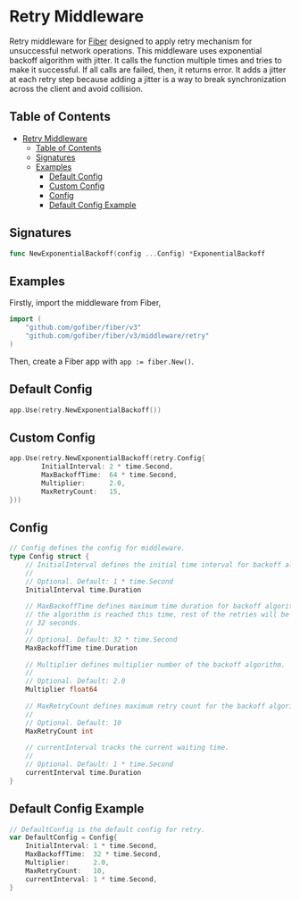 # Retry Middleware

Retry middleware for [Fiber](https://github.com/gofiber/fiber) designed to apply retry mechanism for unsuccessful network
operations. This middleware uses exponential backoff algorithm with jitter. It calls the function multiple times and tries
to make it successful. If all calls are failed, then, it returns error. It adds a jitter at each retry step because adding
a jitter is a way to break synchronization across the client and avoid collision. 

## Table of Contents

- [Retry Middleware](#retry-middleware)
  - [Table of Contents](#table-of-contents)
  - [Signatures](#signatures)
  - [Examples](#examples)
    - [Default Config](#default-config)
    - [Custom Config](#custom-config)
    - [Config](#config)
    - [Default Config Example](#default-config-example)

## Signatures

```go
func NewExponentialBackoff(config ...Config) *ExponentialBackoff
```

## Examples

Firstly, import the middleware from Fiber,

```go
import (
    "github.com/gofiber/fiber/v3"
    "github.com/gofiber/fiber/v3/middleware/retry"
)
```

Then, create a Fiber app with `app := fiber.New()`.

## Default Config

```go
app.Use(retry.NewExponentialBackoff())
```

## Custom Config

```go
app.Use(retry.NewExponentialBackoff(retry.Config{
        InitialInterval: 2 * time.Second,
        MaxBackoffTime:  64 * time.Second,
        Multiplier:      2.0,
        MaxRetryCount:   15,
}))
```

## Config

```go
// Config defines the config for middleware.
type Config struct {
    // InitialInterval defines the initial time interval for backoff algorithm.
    //
    // Optional. Default: 1 * time.Second
    InitialInterval time.Duration
    
    // MaxBackoffTime defines maximum time duration for backoff algorithm. When
    // the algorithm is reached this time, rest of the retries will be maximum
    // 32 seconds.
    //
    // Optional. Default: 32 * time.Second
    MaxBackoffTime time.Duration
    
    // Multiplier defines multiplier number of the backoff algorithm.
    //
    // Optional. Default: 2.0
    Multiplier float64
    
    // MaxRetryCount defines maximum retry count for the backoff algorithm.
    //
    // Optional. Default: 10
    MaxRetryCount int
    
    // currentInterval tracks the current waiting time.
    //
    // Optional. Default: 1 * time.Second
    currentInterval time.Duration
}
```

## Default Config Example

```go
// DefaultConfig is the default config for retry.
var DefaultConfig = Config{
	InitialInterval: 1 * time.Second,
	MaxBackoffTime:  32 * time.Second,
	Multiplier:      2.0,
	MaxRetryCount:   10,
	currentInterval: 1 * time.Second,
}
```